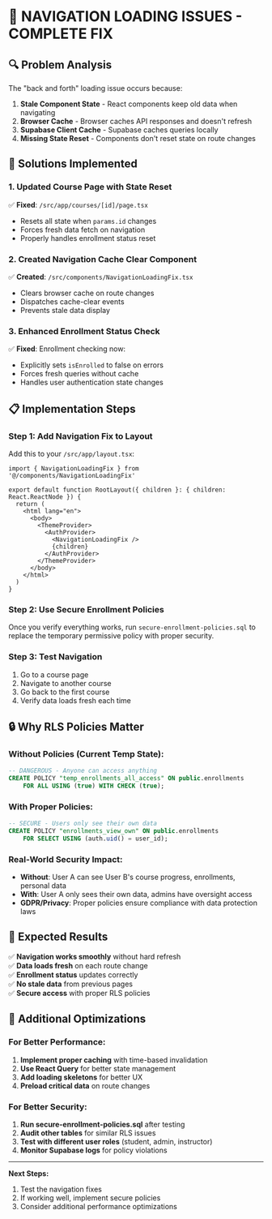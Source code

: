 # 🔄 NAVIGATION LOADING ISSUES - COMPLETE FIX

## 🔍 **Problem Analysis**

The "back and forth" loading issue occurs because:

1. **Stale Component State** - React components keep old data when navigating
2. **Browser Cache** - Browser caches API responses and doesn't refresh
3. **Supabase Client Cache** - Supabase caches queries locally
4. **Missing State Reset** - Components don't reset state on route changes

## 🚀 **Solutions Implemented**

### **1. Updated Course Page with State Reset**
✅ **Fixed**: `/src/app/courses/[id]/page.tsx`
- Resets all state when `params.id` changes
- Forces fresh data fetch on navigation
- Properly handles enrollment status reset

### **2. Created Navigation Cache Clear Component**
✅ **Created**: `/src/components/NavigationLoadingFix.tsx`
- Clears browser cache on route changes
- Dispatches cache-clear events
- Prevents stale data display

### **3. Enhanced Enrollment Status Check**
✅ **Fixed**: Enrollment checking now:
- Explicitly sets `isEnrolled` to false on errors
- Forces fresh queries without cache
- Handles user authentication state changes

## 📋 **Implementation Steps**

### **Step 1: Add Navigation Fix to Layout**
Add this to your `/src/app/layout.tsx`:

```tsx
import { NavigationLoadingFix } from '@/components/NavigationLoadingFix'

export default function RootLayout({ children }: { children: React.ReactNode }) {
  return (
    <html lang="en">
      <body>
        <ThemeProvider>
          <AuthProvider>
            <NavigationLoadingFix />
            {children}
          </AuthProvider>
        </ThemeProvider>
      </body>
    </html>
  )
}
```

### **Step 2: Use Secure Enrollment Policies**
Once you verify everything works, run `secure-enrollment-policies.sql` to replace the temporary permissive policy with proper security.

### **Step 3: Test Navigation**
1. Go to a course page
2. Navigate to another course  
3. Go back to the first course
4. Verify data loads fresh each time

## 🔒 **Why RLS Policies Matter**

### **Without Policies (Current Temp State):**
```sql
-- DANGEROUS - Anyone can access anything
CREATE POLICY "temp_enrollments_all_access" ON public.enrollments
    FOR ALL USING (true) WITH CHECK (true);
```

### **With Proper Policies:**
```sql
-- SECURE - Users only see their own data
CREATE POLICY "enrollments_view_own" ON public.enrollments
    FOR SELECT USING (auth.uid() = user_id);
```

### **Real-World Security Impact:**
- **Without**: User A can see User B's course progress, enrollments, personal data
- **With**: User A only sees their own data, admins have oversight access
- **GDPR/Privacy**: Proper policies ensure compliance with data protection laws

## 🎯 **Expected Results**

✅ **Navigation works smoothly** without hard refresh  
✅ **Data loads fresh** on each route change  
✅ **Enrollment status** updates correctly  
✅ **No stale data** from previous pages  
✅ **Secure access** with proper RLS policies  

## 🔧 **Additional Optimizations**

### **For Better Performance:**
1. **Implement proper caching** with time-based invalidation
2. **Use React Query** for better state management
3. **Add loading skeletons** for better UX
4. **Preload critical data** on route changes

### **For Better Security:**
1. **Run secure-enrollment-policies.sql** after testing
2. **Audit other tables** for similar RLS issues  
3. **Test with different user roles** (student, admin, instructor)
4. **Monitor Supabase logs** for policy violations

---

**Next Steps:**
1. Test the navigation fixes
2. If working well, implement secure policies
3. Consider additional performance optimizations
